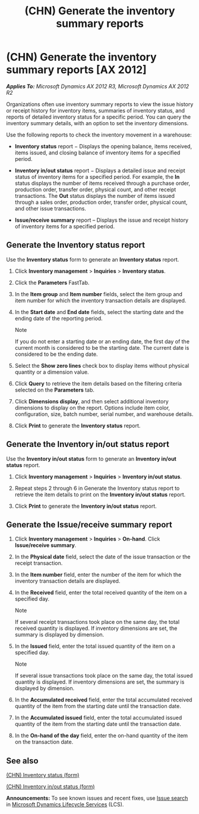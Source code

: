﻿---
title: (CHN) Generate the inventory summary reports
TOCTitle: (CHN) Generate the inventory summary reports
ms:assetid: 581800a9-5544-4041-8974-7021d4b38a63
ms:mtpsurl: https://technet.microsoft.com/en-us/library/JJ664041(v=AX.60)
ms:contentKeyID: 49384625
ms.date: 04/18/2014
mtps_version: v=AX.60
---

# (CHN) Generate the inventory summary reports [AX 2012]


_**Applies To:** Microsoft Dynamics AX 2012 R3, Microsoft Dynamics AX 2012 R2_

Organizations often use inventory summary reports to view the issue history or receipt history for inventory items, summaries of inventory status, and reports of detailed inventory status for a specific period. You can query the inventory summary details, with an option to set the inventory dimensions.

Use the following reports to check the inventory movement in a warehouse:

  - **Inventory status** report − Displays the opening balance, items received, items issued, and closing balance of inventory items for a specified period.

  - **Inventory in/out status** report − Displays a detailed issue and receipt status of inventory items for a specified period. For example, the **In** status displays the number of items received through a purchase order, production order, transfer order, physical count, and other receipt transactions. The **Out** status displays the number of items issued through a sales order, production order, transfer order, physical count, and other issue transactions.

  - **Issue/receive summary** report – Displays the issue and receipt history of inventory items for a specified period.

## Generate the Inventory status report

Use the **Inventory status** form to generate an **Inventory status** report.

1.  Click **Inventory management** \> **Inquiries** \> **Inventory status**.

2.  Click the **Parameters** FastTab.

3.  In the **Item group** and **Item number** fields, select the item group and item number for which the inventory transaction details are displayed.

4.  In the **Start date** and **End date** fields, select the starting date and the ending date of the reporting period.
    

    > [!NOTE]
    > <P>If you do not enter a starting date or an ending date, the first day of the current month is considered to be the starting date. The current date is considered to be the ending date.</P>



5.  Select the **Show zero lines** check box to display items without physical quantity or a dimension value.

6.  Click **Query** to retrieve the item details based on the filtering criteria selected on the **Parameters** tab.

7.  Click **Dimensions display**, and then select additional inventory dimensions to display on the report. Options include item color, configuration, size, batch number, serial number, and warehouse details.

8.  Click **Print** to generate the **Inventory status** report.

## Generate the Inventory in/out status report

Use the **Inventory in/out status** form to generate an **Inventory in/out status** report.

1.  Click **Inventory management** \> **Inquiries** \> **Inventory in/out status**.

2.  Repeat steps 2 through 6 in Generate the Inventory status report to retrieve the item details to print on the **Inventory in/out status** report.

3.  Click **Print** to generate the **Inventory in/out status** report.

## Generate the Issue/receive summary report

1.  Click **Inventory management** \> **Inquiries** \> **On-hand**. Click **Issue/receive summary**.

2.  In the **Physical date** field, select the date of the issue transaction or the receipt transaction.

3.  In the **Item number** field, enter the number of the item for which the inventory transaction details are displayed.

4.  In the **Received** field, enter the total received quantity of the item on a specified day.
    

    > [!NOTE]
    > <P>If several receipt transactions took place on the same day, the total received quantity is displayed. If inventory dimensions are set, the summary is displayed by dimension.</P>



5.  In the **Issued** field, enter the total issued quantity of the item on a specified day.
    

    > [!NOTE]
    > <P>If several issue transactions took place on the same day, the total issued quantity is displayed. If inventory dimensions are set, the summary is displayed by dimension.</P>



6.  In the **Accumulated received** field, enter the total accumulated received quantity of the item from the starting date until the transaction date.

7.  In the **Accumulated issued** field, enter the total accumulated issued quantity of the item from the starting date until the transaction date.

8.  In the **On-hand of the day** field, enter the on-hand quantity of the item on the transaction date.

## See also

[(CHN) Inventory status (form)](https://technet.microsoft.com/en-us/library/jj664055\(v=ax.60\))

[(CHN) Inventory in/out status (form)](https://technet.microsoft.com/en-us/library/jj664092\(v=ax.60\))

  
**Announcements:** To see known issues and recent fixes, use [Issue search](http://go.microsoft.com/fwlink/?linkid=389258) in [Microsoft Dynamics Lifecycle Services](http://go.microsoft.com/fwlink/?linkid=306505) (LCS).

